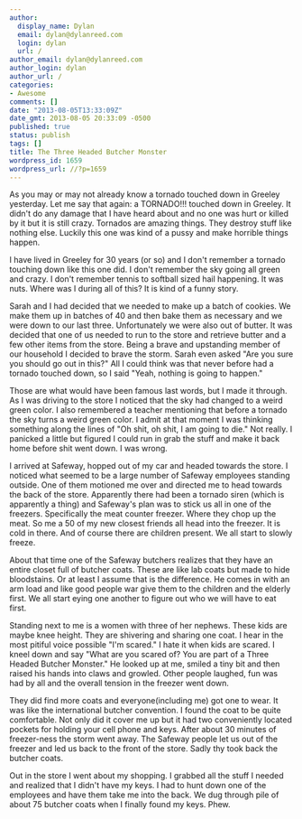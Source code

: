 ```yaml
---
author:
  display_name: Dylan
  email: dylan@dylanreed.com
  login: dylan
  url: /
author_email: dylan@dylanreed.com
author_login: dylan
author_url: /
categories:
- Awesome
comments: []
date: "2013-08-05T13:33:09Z"
date_gmt: 2013-08-05 20:33:09 -0500
published: true
status: publish
tags: []
title: The Three Headed Butcher Monster
wordpress_id: 1659
wordpress_url: //?p=1659
---
```


As you may or may not already know a tornado touched down in Greeley yesterday. Let me say that again: a TORNADO!!! touched down in Greeley. It didn't do any damage that I have heard about and no one was hurt or killed by it but it is still crazy. Tornados are amazing things. They destroy stuff like nothing else. Luckily this one was kind of a pussy and make horrible things happen.

I have lived in Greeley for 30 years (or so) and I don't remember a tornado touching down like this one did. I don't remember the sky going all green and crazy. I don't remember tennis to softball sized hail happening. It was nuts. Where was I during all of this? It is kind of a funny story. 

Sarah and I had decided that we needed to make up a batch of cookies. We make them up in batches of 40 and then bake them as necessary and we were down to our last three. Unfortunately we were also out of butter. It was decided that one of us needed to run to the store and retrieve butter and a few other items from the store. Being a brave and upstanding member of our household I decided to brave the storm. Sarah even asked "Are you sure you should go out in this?" All I could think was that never before had a tornado touched down, so I said "Yeah, nothing is going to happen." 

Those are what would have been famous last words, but I made it through. As I was driving to the store I noticed that the sky had changed to a weird green color. I also remembered a teacher mentioning that before a tornado the sky turns a weird green color. I admit at that moment I was thinking something along the lines of "Oh shit, oh shit, I am going to die." Not really. I panicked a little but figured I could run in grab the stuff and make it back home before shit went down. I was wrong. 

I arrived at Safeway, hopped out of my car and headed towards the store. I noticed what seemed to be a large number of Safeway employees standing outside. One of them motioned me over and directed me to head towards the back of the store. Apparently there had been a tornado siren (which is apparently a thing) and Safeway's plan was to stick us all in one of the freezers. Specifically the meat counter freezer. Where they chop up the meat. So me a 50 of my new closest friends all head into the freezer. It is cold in there. And of course there are children present. We all start to slowly freeze. 

About that time one of the Safeway butchers realizes that they have an entire closet full of butcher coats. These are like lab coats but made to hide bloodstains. Or at least I assume that is the difference. He comes in with an arm load and like good people war give them to the children and the elderly first. We all start eying one another to figure out who we will have to eat first.

Standing next to me is a women with three of her nephews. These kids are maybe knee height. They are shivering and sharing one coat. I hear in the most pitiful voice possible "I'm scared." I hate it when kids are scared. I kneel down and say "What are you scared of? You are part of a Three Headed Butcher Monster." He looked up at me, smiled a tiny bit and then raised his hands into claws and growled. Other people laughed, fun was had by all and the overall tension in the freezer went down. 

They did find more coats and everyone(including me) got one to wear. It was like the international butcher convention. I found the coat to be quite comfortable. Not only did it cover me up but it had two conveniently located pockets for holding your cell phone and keys. After about 30 minutes of freezer-ness the storm went away. The Safeway people let us out of the freezer and led us back to the front of the store. Sadly thy took back the butcher coats. 

Out in the store I went about my shopping. I grabbed all the stuff I needed and realized that I didn't have my keys. I had to hunt down one of the employees and have them take me into the back. We dug through pile of about 75 butcher coats when I finally found my keys. Phew.
